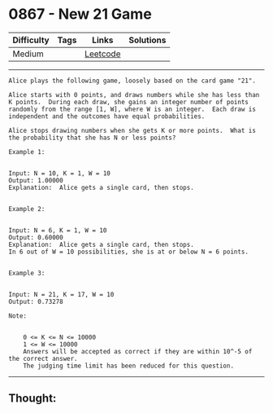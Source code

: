 # 0867 - New 21 Game

Difficulty  | Tags | Links | Solutions
----------- | ---- | ----- | -----
Medium |  | [Leetcode](https://leetcode.com/problems/new-21-game/description/) |


-----------

```
Alice plays the following game, loosely based on the card game "21".

Alice starts with 0 points, and draws numbers while she has less than K points.  During each draw, she gains an integer number of points randomly from the range [1, W], where W is an integer.  Each draw is independent and the outcomes have equal probabilities.

Alice stops drawing numbers when she gets K or more points.  What is the probability that she has N or less points?

Example 1:


Input: N = 10, K = 1, W = 10
Output: 1.00000
Explanation:  Alice gets a single card, then stops.


Example 2:


Input: N = 6, K = 1, W = 10
Output: 0.60000
Explanation:  Alice gets a single card, then stops.
In 6 out of W = 10 possibilities, she is at or below N = 6 points.


Example 3:


Input: N = 21, K = 17, W = 10
Output: 0.73278

Note:


	0 <= K <= N <= 10000
	1 <= W <= 10000
	Answers will be accepted as correct if they are within 10^-5 of the correct answer.
	The judging time limit has been reduced for this question.
```

-----------

## Thought:
